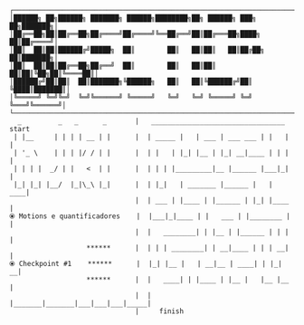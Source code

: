     ┌──────────────────────────────────────────────────────────────────────────┐
    │██████╗ ██╗██████╗ ███████╗ ██████╗████████╗██╗ ██████╗ ███╗   ██╗███████╗│
    │██╔══██╗██║██╔══██╗██╔════╝██╔════╝╚══██╔══╝██║██╔═══██╗████╗  ██║██╔════╝│
    │██║  ██║██║██████╔╝█████╗  ██║        ██║   ██║██║   ██║██╔██╗ ██║███████╗│
    │██║  ██║██║██╔══██╗██╔══╝  ██║        ██║   ██║██║   ██║██║╚██╗██║╚════██║│
    │██████╔╝██║██║  ██║███████╗╚██████╗   ██║   ██║╚██████╔╝██║ ╚████║███████║│
    │╚═════╝ ╚═╝╚═╝  ╚═╝╚══════╝ ╚═════╝   ╚═╝   ╚═╝ ╚═════╝ ╚═╝  ╚═══╝╚══════╝│
    └──────────────────────────────────────────────────────────────────────────┘
      _         _   _      _       |   _________________________________   start
     | |__     | | | | __ | |      |  | _____ |   | ___ | ___ ___ | |   | |
     | '_ \    | | | |/ / | |      |  | |   | |_| |__ | |_| __|____ | | | |
     | | | |  _/ | |   <  | |      |  | | | |_________|__ |______ |___|_| |
     |_| |_| |__/  |_|\_\ |_|      |  | |_|   | _______ |______ |   | ____|
                                   |  | ___ | |____ | |______ | |_| |____ |
    ⦿ Motions e quantificadores    |  |___|_|____ | |   ___ | |________ | |
                                   |  |   ________| | |__ | |______ | | | |
                       ******      |  | | | ________| | __|____ | | | __| |
    ⦿ Checkpoint #1    ******      |  |_| |__ |   | __|__ | ____| | |_| __|
                       ******      |  |   ____| | |____ | |__ |   |__ |__ |
                                   |  | |_______|_______|___|___|___|_____|
                                   |     finish
